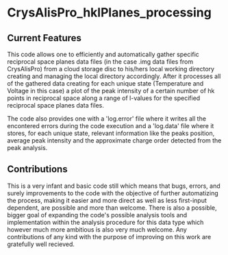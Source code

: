 # CrysAlisPro_hklPlanes_processing

## Current Features
This code allows one to efficiently and automatically gather specific reciprocal space planes data files (in the case .img data files from CrysAlisPro) from a cloud storage disc to his/hers local working directory creating and managing the local directory accordingly. After it processes all of the gathered data creating for each unique state (Temperature and Voltage in this case) a plot of the peak intensity of a certain number of hk points in reciprocal space along a range of l-values for the specified reciprocal space planes data files.

The code also provides one with a 'log.error' file where it writes all the encontered errors during the code execution and a 'log.data' file where it stores, for each unique state, relevant information like the peaks position, average peak intensity and the approximate charge order detected from the peak analysis.

## Contributions
This is a very infant and basic code still which means that bugs, errors, and surely improvements to the code with the objective of further automatizing the process, making it easier and more direct as well as less first-input dependent, are possible and more than welcome. There is also a possible, bigger goal of expanding the code's possible analysis tools and implementation within the analysis procedure for this data type which however much more ambitious is also very much welcome. Any contributions of any kind with the purpose of improving on this work are gratefully well recieved.

